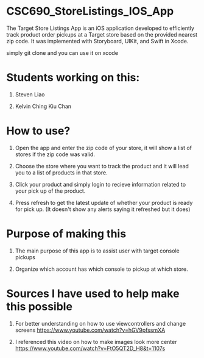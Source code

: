 # CSC690_StoreListings_IOS_App

The Target Store Listings App is an iOS application developed to efficiently track product order pickups at a Target store based on the provided nearest zip code. It was implemented with Storyboard, UIKit, and Swift in Xcode.

simply git clone and you can use it on xcode

# Students working on this:

1. Steven Liao

2. Kelvin Ching Kiu Chan

# How to use?

1. Open the app and enter the zip code of your store, it will show a list of stores if the zip code was valid.

2. Choose the store where you want to track the product and it will lead you to a list of products in that store.

3. Click your product and simply login to recieve information related to your pick up of the product. 

4. Press refresh to get the latest update of whether your product is ready for pick up. (It doesn't show any alerts saying it refreshed but it does)

# Purpose of making this

1. The main purpose of this app is to assist user with target console pickups

2. Organize which account has which console to pickup at which store.

# Sources I have used to help make this possible

1. For better understanding on how to use viewcontrollers and change screens
https://www.youtube.com/watch?v=hGV9pfssmXA

2. I referenced this video on how to make images look more center
https://www.youtube.com/watch?v=FtO5QT2D_H8&t=1107s




